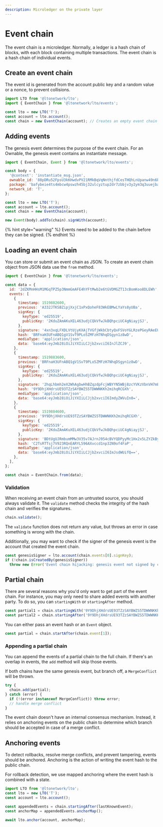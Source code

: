 ```yaml
---
description: Microledger on the private layer
---
```


# Event chain

The event chain is a microledger. Normally, a ledger is a hash chain of blocks, with each block containing multiple transactions. The event chain is a hash chain of individual events.

## **Create an event chain**

The event id is generated from the account public key and a random value or a nonce, to prevent collisions.

```javascript
import LTO from '@ltonetwork/lto';
import { EventChain } from '@ltonetwork/lto/events';

const lto = new LTO('T');
const account = lto.account();
const chain = new EventChain(account); // Creates an empty event chain with a valid id
```

## Adding events

The genesis event determines the purpose of the event chain. For an Ownable, the genesis event contains an instantiate message.

```javascript
import { EventChain, Event } from '@ltonetwork/lto/events';

const body = {
  '@context': 'instantiate_msg.json',
  ownable_id: '88pDRu52FpsU3kKHwdvPV21RMkBqVqNnthjfdCesTHQhLnUpanw49n6b2PzGnEy',
  package: 'bafybeie4ts4mbcw4pswzh45bj32ulcyztup2dr7zbbjv3y2ym3q3uuejba',
  network_id: 'T',
};

const lto = new LTO('T');
const account = lto.account();
const chain = new EventChain(account);

new Event(body).addTo(chain).signWith(account);
```

{% hint style="warning" %}
Events need to be added to the chain before they can be signed.
{% endhint %}

## Loading an event chain

You can store or submit an event chain as JSON. To create an event chain object from JSON data use the `from` method.

```javascript
import { EventChain } from '@ltonetwork/lto/events';

const data = {
  id: '2dZKMnHHsM1MGqTPZ5p3NmmGmAFE4hYFtMwb2e6tGVDMGZT13cBomKoo8DLEWh',
  events: [
    {
      timestamp: 1519882600,
      previous: 'A332JTKSBZipjXxjC1xPxQoheF83WkEBMwLYaYs8yUBa',
      signKey: {
        keyType: 'ed25519',
        publicKey: '2KduZAmAKuXEL463udjCQkVfwJkBQhpciUC4gNiayjSJ',
      },
      signature: '4xn3xqLFXDLVtUjyKXAjTVGfjWkbCbtyQxFSVoYGLRzePGeyRAeEU7a29ZFztgD3ifwBBMWv9T51ecY2ZBNyWvXV',
      hash: 'BRFnaH3UFnABQ1gV1SvT9PLo5ZMFzH7NhqDSgyn1z8wD',
      mediaType: 'application/json',
      data: 'base64:eyJmb28iOiJiYXIiLCJjb2xvciI6InJlZCJ9',
    },
    {
      timestamp: 1519883600,
      previous: 'BRFnaH3UFnABQ1gV1SvT9PLo5ZMFzH7NhqDSgyn1z8wD',
      signKey: {
        keyType: 'ed25519',
        publicKey: '2KduZAmAKuXEL463udjCQkVfwJkBQhpciUC4gNiayjSJ',
      },
      signature: '2hqLhbmh2eX2WhAgbwHhBZqzdpFcjWBYYN5WBj8zcYVKzVbnVH7mESCC9c9acihxWFwfvufnFYxxgFMgJPbpbU4N',
      hash: '9Y9DhjXHdrsUE93TZzSAYBWZS5TDWWNKKh2mihqRCGXh',
      mediaType: 'application/json',
      data: 'base64:eyJmb28iOiJiYXIiLCJjb2xvciI6ImdyZWVuIn0=',
    },
    {
      timestamp: 1519884600,
      previous: '9Y9DhjXHdrsUE93TZzSAYBWZS5TDWWNKKh2mihqRCGXh',
      signKey: {
        keyType: 'ed25519',
        publicKey: '2KduZAmAKuXEL463udjCQkVfwJkBQhpciUC4gNiayjSJ',
      },
      signature: 'BDtUgUJRmbumMMw3V35v7AJrnJ954cBVYQDPyyMc1Hx2x5LZYZkByuUzNJ2zvUWUhCUL3PJF86FQE6WFyQ7VCZU',
      hash: 'C2TsRTTsj7V923RQnEARYL596AXvccd1np32N9of4FaP',
      mediaType: 'application/json',
      data: 'base64:eyJmb28iOiJiYXIiLCJjb2xvciI6ImJsdWUifQ==',
    },
  ],
};

const chain = EventChain.from(data);
```

### Validation

When receiving an event chain from an untrusted source, you should always validate it. The `validate` method checks the integrity of the hash chain and verifies the signatures.

```javascript
chain.validate();
```

The `validate` function does not return any value, but throws an error in case something is wrong with the chain.

Additionally, you may want to check if the signer of the genesis event is the account that created the event chain.

```javascript
const genesisSigner = lto.account(chain.events[0].signKey);
if (!chain.isCreatedBy(genesisSigner))
  throw new Error('Event chain hijacking: genesis event not signed by chain creator');
```

## Partial chain

There are several reasons why you'd only want to get part of the event chain. For instance, you may only need to share added events with another party. To do so, you can `startingWith` or `startingAfter` method.

```javascript
const partial1 = chain.startingWith('9Y9DhjXHdrsUE93TZzSAYBWZS5TDWWNKKh2mihqRCGXh');
const partial2 = chain.startingAfter('9Y9DhjXHdrsUE93TZzSAYBWZS5TDWWNKKh2mihqRCGXh');
```

You can either pass an event hash or an `Event` object.

```javascript
const partial = chain.startAfter(chain.event[1]);
```

### Appending a partial chain

You can append the events of a partial chain to the full chain. If there's an overlap in events, the `add` method will skip those events.

If both chains have the same genesis event, but branch off, a `MergeConflict` will be thrown.

```javascript
try {
  chain.add(partial);
} catch (error) {
  if (!(error instanceof MergeConflict)) throw error;
  // handle merge conflict
}
```

The event chain doesn't have an internal consensus mechanism. Instead, it relies on anchoring events on the public chain to determine which branch should be accepted in case of a merge conflict.

## Anchoring events

To detect rollbacks, resolve merge conflicts, and prevent tampering, events should be anchored. Anchoring is the action of writing the event hash to the public chain.

For rollback detection, we use mapped anchoring where the event hash is combined with a state.

```javascript
import LTO from '@ltonetwork/lto';
const lto = new LTO('T');
const account = lto.account();

const appendedEvents = chain.startingAfter(lastKnownEvent);
const anchorMap = appendedEvents.anchorMap();

await lto.anchor(account, anchorMap);
```
